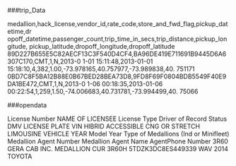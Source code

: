 ###trip_Data

medallion,hack_license,vendor_id,rate_code,store_and_fwd_flag,pickup_datetime,dr
opoff_datetime,passenger_count,trip_time_in_secs,trip_distance,pickup_longitude,
pickup_latitude,dropoff_longitude,dropoff_latitude
89D227B655E5C82AECF13C3F540D4CF4,BA96DE419E711691B9445D6A6307C170,CMT,1,N,2013-0
1-01 15:11:48,2013-01-01 15:18:10,4,382,1.00,-73.978165,40.757977,-73.989838,40.
751171
0BD7C8F5BA12B88E0B67BED28BEA73D8,9FD8F69F0804BDB5549F40E9DA1BE472,CMT,1,N,2013-0
1-06 00:18:35,2013-01-06 00:22:54,1,259,1.50,-74.006683,40.731781,-73.994499,40.
75066


###opendata

License Number	NAME OF LICENSEE	License Type	Driver of Record Status	DMV LICENSE PLATE	VIN	HIBRID ACCESSIBLE CNG OR STRETCH LIMOUSINE VEHICLE	YEAR	Model Year	Type of Medallions (Ind or Minifleet)	Medallion Agent Number	Medallion Agent Name	AgentPhone Number
3R60	GERA CAB INC.	MEDALLION	CUR	3R60H	5TDZK3DC8ES449339	WAV	2014	TOYOTA				

